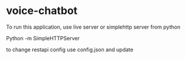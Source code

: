 # voice-chatbot

To run this application, use live server or simplehttp server from python

Python -m SimpleHTTPServer

to change restapi config use config.json and update
